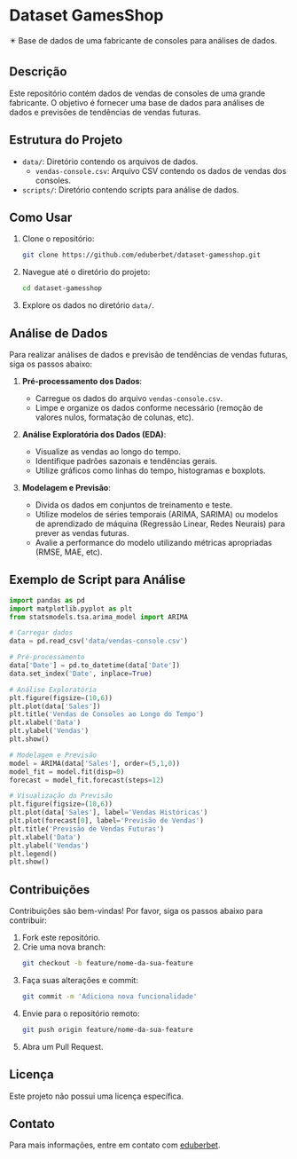 # Dataset GamesShop

✴️ Base de dados de uma fabricante de consoles para análises de dados.

## Descrição

Este repositório contém dados de vendas de consoles de uma grande fabricante. O objetivo é fornecer uma base de dados para análises de dados e previsões de tendências de vendas futuras.

## Estrutura do Projeto

- `data/`: Diretório contendo os arquivos de dados.
  - `vendas-console.csv`: Arquivo CSV contendo os dados de vendas dos consoles.
- `scripts/`: Diretório contendo scripts para análise de dados.

## Como Usar

1. Clone o repositório:
    ```bash
    git clone https://github.com/eduberbet/dataset-gamesshop.git
    ```

2. Navegue até o diretório do projeto:
    ```bash
    cd dataset-gamesshop
    ```

3. Explore os dados no diretório `data/`.

## Análise de Dados

Para realizar análises de dados e previsão de tendências de vendas futuras, siga os passos abaixo:

1. **Pré-processamento dos Dados**:
    - Carregue os dados do arquivo `vendas-console.csv`.
    - Limpe e organize os dados conforme necessário (remoção de valores nulos, formatação de colunas, etc).

2. **Análise Exploratória dos Dados (EDA)**:
    - Visualize as vendas ao longo do tempo.
    - Identifique padrões sazonais e tendências gerais.
    - Utilize gráficos como linhas do tempo, histogramas e boxplots.

3. **Modelagem e Previsão**:
    - Divida os dados em conjuntos de treinamento e teste.
    - Utilize modelos de séries temporais (ARIMA, SARIMA) ou modelos de aprendizado de máquina (Regressão Linear, Redes Neurais) para prever as vendas futuras.
    - Avalie a performance do modelo utilizando métricas apropriadas (RMSE, MAE, etc).

## Exemplo de Script para Análise

```python
import pandas as pd
import matplotlib.pyplot as plt
from statsmodels.tsa.arima_model import ARIMA

# Carregar dados
data = pd.read_csv('data/vendas-console.csv')

# Pré-processamento
data['Date'] = pd.to_datetime(data['Date'])
data.set_index('Date', inplace=True)

# Análise Exploratória
plt.figure(figsize=(10,6))
plt.plot(data['Sales'])
plt.title('Vendas de Consoles ao Longo do Tempo')
plt.xlabel('Data')
plt.ylabel('Vendas')
plt.show()

# Modelagem e Previsão
model = ARIMA(data['Sales'], order=(5,1,0))
model_fit = model.fit(disp=0)
forecast = model_fit.forecast(steps=12)

# Visualização da Previsão
plt.figure(figsize=(10,6))
plt.plot(data['Sales'], label='Vendas Históricas')
plt.plot(forecast[0], label='Previsão de Vendas')
plt.title('Previsão de Vendas Futuras')
plt.xlabel('Data')
plt.ylabel('Vendas')
plt.legend()
plt.show()
```

## Contribuições

Contribuições são bem-vindas! Por favor, siga os passos abaixo para contribuir:

1. Fork este repositório.
2. Crie uma nova branch:
    ```bash
    git checkout -b feature/nome-da-sua-feature
    ```
3. Faça suas alterações e commit:
    ```bash
    git commit -m 'Adiciona nova funcionalidade'
    ```
4. Envie para o repositório remoto:
    ```bash
    git push origin feature/nome-da-sua-feature
    ```
5. Abra um Pull Request.

## Licença

Este projeto não possui uma licença específica.

## Contato

Para mais informações, entre em contato com [eduberbet](https://github.com/eduberbet).
